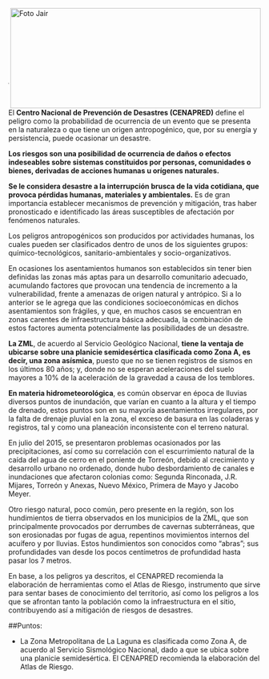
<p>
   <a title="ir a Otras Publicaciones" href="http://www.trcimplan.gob.mx/autores/jair-miramontes-chavez.html"><img class="img-responsive contenido-imagen" src="../imagenes/128/arq-jair-miramontes-chavez-top2.png" align="right" alt="Foto Jair" width="500" height="200"></a>

</p>

</br></br></br></br></br></br></br></br>

---

El **Centro Nacional de Prevención de Desastres (CENAPRED)** define el peligro como la probabilidad de ocurrencia de un evento que se presenta en la naturaleza o que tiene un origen antropogénico, que, por su energía y persistencia, puede ocasionar un desastre.

**Los riesgos son una posibilidad de ocurrencia de daños o efectos indeseables sobre sistemas constituidos por personas, comunidades o bienes, derivadas de acciones humanas u orígenes naturales.**

**Se le considera desastre a la interrupción brusca de la vida cotidiana, que provoca pérdidas humanas, materiales y ambientales.** Es de gran importancia establecer mecanismos de prevención y mitigación, tras haber pronosticado e identificado las áreas susceptibles de afectación por fenómenos naturales.

Los peligros antropogénicos son producidos por actividades humanas, los cuales pueden ser clasificados dentro de unos de los siguientes grupos: químico-tecnológicos, sanitario-ambientales y socio-organizativos.

En ocasiones los asentamientos humanos son establecidos sin tener bien definidas las zonas más aptas para un desarrollo comunitario adecuado, acumulando factores que provocan una tendencia de incremento a la vulnerabilidad, frente a amenazas de origen natural y antrópico. Si a lo anterior se le agrega que las condiciones socioeconómicas en dichos asentamientos son frágiles, y que, en muchos casos se encuentran en zonas carentes de infraestructura básica adecuada, la combinación de estos factores aumenta potencialmente las posibilidades de un desastre.

**La ZML**, de acuerdo al Servicio Geológico Nacional, **tiene la ventaja de ubicarse sobre una planicie semidesértica clasificada como Zona A, es decir, una zona asísmica**, puesto que no se tienen registros de sismos en los últimos 80 años; y, donde no se esperan aceleraciones del suelo mayores a 10% de la aceleración de la gravedad a causa de los temblores.

**En materia hidrometeorológica**, es común observar en época de lluvias diversos puntos de inundación, que varían en cuanto a la altura y el tiempo de drenado, estos puntos son en su mayoría asentamientos irregulares, por la falta de drenaje pluvial en la zona, el exceso de basura en las coladeras y registros, tal y como una planeación inconsistente con el terreno natural.

En julio del 2015, se presentaron problemas ocasionados por las precipitaciones, así como su correlación con el escurrimiento natural de la caída del agua de cerro en el poniente de Torreón, debido al crecimiento y desarrollo urbano no ordenado, donde hubo desbordamiento de canales e inundaciones que afectaron colonias como: Segunda Rinconada, J.R. Mijares, Torreón y Anexas, Nuevo México, Primera de Mayo y Jacobo Meyer.

Otro riesgo natural, poco común, pero presente en la región, son los hundimientos de tierra observados en los municipios de la ZML, que son principalmente provocados por derrumbes de cavernas subterráneas, que son erosionadas por fugas de agua, repentinos movimientos internos del acuífero y por lluvias. Estos hundimientos son conocidos como “abras”; sus profundidades van desde los pocos centímetros de profundidad hasta pasar los 7 metros.

En base, a los peligros ya descritos, el CENAPRED recomienda la elaboración de herramientas como el Atlas de Riesgo, instrumento que sirve para sentar bases de conocimiento del territorio, así como los peligros a los que se afrontan tanto la población como la infraestructura en el sitio, contribuyendo así a mitigación de riesgos de desastres.

##Puntos:

- La Zona Metropolitana de La Laguna es clasificada como Zona A, de acuerdo al Servicio Sismológico Nacional, dado a que se ubica sobre una planicie semidesértica.
El CENAPRED recomienda la elaboración del Atlas de Riesgo.
